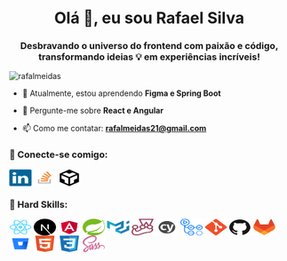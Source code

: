 <h1 align="center">Olá 👋, eu sou Rafael Silva</h1>
<h3 align="center">Desbravando o universo do frontend com paixão e código, transformando ideias 💡 em experiências incríveis!</h3>

<p align="left"> <img src="https://komarev.com/ghpvc/?username=rafalmeidas&label=Profile%20views&color=0e75b6&style=flat" alt="rafalmeidas" /> </p>

- 🌱 Atualmente, estou aprendendo **Figma e Spring Boot**

- 💬 Pergunte-me sobre **React e Angular**

- 📫 Como me contatar: **rafalmeidas21@gmail.com**

<h3 align="left">🔗 Conecte-se comigo:</h3>
<p align="left">
<a href="https://linkedin.com/in/rafaelalmeidasilva" target="_blank"><img align="center" src="https://raw.githubusercontent.com/rafalmeidas/images-profile/main/linkedin.svg" alt="rafaelalmeidasilva" height="30" width="40"/></a>
<a href="https://stackoverflow.com/users/15587778/rafael-silva" target="_blank"><img align="center" src="https://raw.githubusercontent.com/rafalmeidas/images-profile/main/stack-overflow.svg" alt="https://stackoverflow.com/users/15587778/rafael-silva" height="30" width="40" /></a>
<a href="https://codesandbox.io/u/rafalmeidas" target="_blank"><img align="center" src="https://raw.githubusercontent.com/rafalmeidas/images-profile/main/codesandbox.svg" alt="rafalmeidas" height="30" width="40" /></a>
</p>

<h3 align="left">🧠 Hard Skills:</h3>
<a href="https://react.dev/" target="_blank"><img align="center" src="https://raw.githubusercontent.com/rafalmeidas/images-profile/main/react.svg" alt="React" height="30" width="40"/></a>
<a href="https://nextjs.org/" target="_blank"><img align="center" src="https://raw.githubusercontent.com/rafalmeidas/images-profile/main/next-js.svg" alt="Next.js" height="30" width="40"/></a>
<a href="https://angular.io/" target="_blank"><img align="center" src="https://raw.githubusercontent.com/rafalmeidas/images-profile/main/angular.svg" alt="Angular" height="30" width="40"/></a>
<a href="https://spring.io/" target="_blank"><img align="center" src="https://raw.githubusercontent.com/rafalmeidas/images-profile/main/spring.svg" alt="Spring" height="30" width="40"/></a>
<a href="https://mui.com/" target="_blank"><img align="center" src="https://raw.githubusercontent.com/rafalmeidas/images-profile/main/materialUI.svg" alt="MUI" height="30" width="40"/></a>
<a href="https://jestjs.io/" target="_blank"><img align="center" src="https://raw.githubusercontent.com/rafalmeidas/images-profile/main/jest.svg" alt="Jest" height="30" width="40"/></a>
<a href="https://www.cypress.io/" target="_blank"><img align="center" src="https://raw.githubusercontent.com/rafalmeidas/images-profile/main/cypress.svg" alt="Cypress" height="30" width="40"/></a>
<a href="https://docs.github.com/pt/actions" target="_blank"><img align="center" src="https://raw.githubusercontent.com/rafalmeidas/images-profile/main/github-actions.svg" alt="Git Actions" height="30" width="40"/></a>
<a href="https://git-scm.com/" target="_blank"><img align="center" src="https://raw.githubusercontent.com/rafalmeidas/images-profile/main/git.svg" alt="Git" height="30" width="40"/></a>
<a href="https://github.com/" target="_blank"><img align="center" src="https://raw.githubusercontent.com/rafalmeidas/images-profile/main/git-hub.svg" alt="GitHub" height="30" width="40"/></a>
<a href="https://gitlab.com/" target="_blank"><img align="center" src="https://raw.githubusercontent.com/rafalmeidas/images-profile/main/git-lab.svg" alt="GitLab" height="30" width="40"/></a>
<a href="https://bitbucket.org/" target="_blank"><img align="center" src="https://raw.githubusercontent.com/rafalmeidas/images-profile/main/bit-bucket.svg" alt="BitBucket" height="30" width="40"/></a>
<a href="https://developer.mozilla.org/pt-BR/docs/Web/HTML" target="_blank"><img align="center" src="https://raw.githubusercontent.com/rafalmeidas/images-profile/main/html5.svg" alt="HTML5" height="30" width="40"/></a>
<a href="https://developer.mozilla.org/pt-BR/docs/Web/CSS" target="_blank"><img align="center" src="https://raw.githubusercontent.com/rafalmeidas/images-profile/main/css3.svg" alt="CSS3" height="30" width="40"/></a>
<a href="https://sass-lang.com/" target="_blank"><img align="center" src="https://raw.githubusercontent.com/rafalmeidas/images-profile/main/sass.svg" alt="SASS" height="30" width="40"/></a>

    
